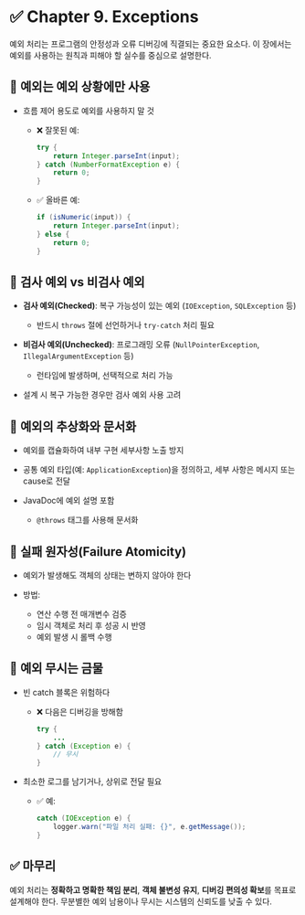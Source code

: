 # ✅ Chapter 9. Exceptions

예외 처리는 프로그램의 안정성과 오류 디버깅에 직결되는 중요한 요소다. 이 장에서는 예외를 사용하는 원칙과 피해야 할 실수를 중심으로 설명한다.

## 📌 예외는 예외 상황에만 사용

* 흐름 제어 용도로 예외를 사용하지 말 것

    * ❌ 잘못된 예:

      ```java
      try {
          return Integer.parseInt(input);
      } catch (NumberFormatException e) {
          return 0;
      }
      ```
    * ✅ 올바른 예:

      ```java
      if (isNumeric(input)) {
          return Integer.parseInt(input);
      } else {
          return 0;
      }
      ```

## 📌 검사 예외 vs 비검사 예외

* **검사 예외(Checked)**: 복구 가능성이 있는 예외 (`IOException`, `SQLException` 등)

    * 반드시 `throws` 절에 선언하거나 `try-catch` 처리 필요
* **비검사 예외(Unchecked)**: 프로그래밍 오류 (`NullPointerException`, `IllegalArgumentException` 등)

    * 런타임에 발생하며, 선택적으로 처리 가능
* 설계 시 복구 가능한 경우만 검사 예외 사용 고려

## 📌 예외의 추상화와 문서화

* 예외를 캡슐화하여 내부 구현 세부사항 노출 방지
* 공통 예외 타입(예: `ApplicationException`)을 정의하고, 세부 사항은 메시지 또는 cause로 전달
* JavaDoc에 예외 설명 포함

    * `@throws` 태그를 사용해 문서화

## 📌 실패 원자성(Failure Atomicity)

* 예외가 발생해도 객체의 상태는 변하지 않아야 한다
* 방법:

    * 연산 수행 전 매개변수 검증
    * 임시 객체로 처리 후 성공 시 반영
    * 예외 발생 시 롤백 수행

## 📌 예외 무시는 금물

* 빈 catch 블록은 위험하다

    * ❌ 다음은 디버깅을 방해함

      ```java
      try {
          ...
      } catch (Exception e) {
          // 무시
      }
      ```
* 최소한 로그를 남기거나, 상위로 전달 필요

    * ✅ 예:

      ```java
      catch (IOException e) {
          logger.warn("파일 처리 실패: {}", e.getMessage());
      }
      ```

## ✅ 마무리

예외 처리는 **정확하고 명확한 책임 분리**, **객체 불변성 유지**, **디버깅 편의성 확보**를 목표로 설계해야 한다. 무분별한 예외 남용이나 무시는 시스템의 신뢰도를 낮출 수 있다.
